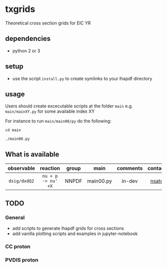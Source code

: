 # txgrids

Theoretical cross section grids for EIC YR

## dependencies 

- python 2 or 3

## setup

- use the script  ``install.py`` to create symlinks to your 
  lhapdf directory 

## usage

Users should create excecutable scripts  at the folder ``main``
e.g. ``main/mainXY.py``  for some available index XY

For instance to run ``main/main00/py`` do the following:

``cd main``

``./main00.py``

## What is available 

| observable     | reaction             | group | main      | comments | contact |
| :--:           | :--:                 | :--:  | :--:      | :--:     | :--:    |
| ``dsig/dxdQ2`` | ``nu + p -> nu' +X`` | NNPDF | main00.py | in-dev   | [nsato] |


[nsato]:nsato@jlab.org



## TODO

### General 

- add scripts to generate lhapdf grids for cross sections
- add vanilla plotting scripts and examples in jupyter-notebook

### CC proton




### PVDIS proton






